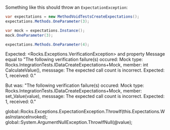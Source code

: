 Something like this should throw an `ExpectationException`:

```c#
var expectations = new MethodVoidTestsCreateExpectations();
expectations.Methods.OneParameter(3);

var mock = expectations.Instance();
mock.OneParameter(3);

expectations.Methods.OneParameter(4);
```

Expected: <Rocks.Exceptions.VerificationException> and property Message equal to "The following verification failure(s) occured: Mock type: Rocks.IntegrationTests.IDataCreateExpectations+Mock, member: int CalculateValue(), messsage: The expected call count is incorrect. Expected: 1, received: 0."

But was:  "The following verification failure(s) occured: Mock type: Rocks.IntegrationTests.IDataCreateExpectations+Mock, member: set_Value(value), messsage: The expected call count is incorrect. Expected: 1, received: 0."


global::Rocks.Exceptions.ExpectationException.ThrowIf(this.Expectations.WasInstanceInvoked);
global::System.ArgumentNullException.ThrowIfNull(@value);

